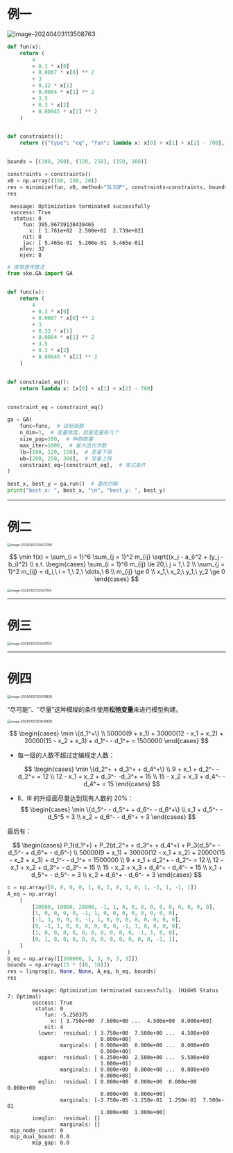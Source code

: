 # 例一

![image-20240403113508763](https://leafalice-image.oss-cn-hangzhou.aliyuncs.com/img/2024-04-03%2F7d6e39558844f9cf140cf533f85b7c7a--3a72--image-20240403113508763.png)

```python
def fun(x):
    return (
        4
        + 0.3 * x[0]
        + 0.0007 * x[0] ** 2
        + 3
        + 0.32 * x[1]
        + 0.0004 * x[1] ** 2
        + 3.5
        + 0.3 * x[2]
        + 0.00045 * x[2] ** 2
    )


def constraints():
    return ({"type": "eq", "fun": lambda x: x[0] + x[1] + x[2] - 700},)


bounds = [(100, 200), (120, 250), (150, 300)]

constraints = constraints()
x0 = np.array((150, 250, 20))
res = minimize(fun, x0, method="SLSQP", constraints=constraints, bounds=bounds)
res
```

```shell
 message: Optimization terminated successfully
 success: True
  status: 0
     fun: 305.96739130439465
       x: [ 1.761e+02  2.500e+02  2.739e+02]
     nit: 8
     jac: [ 5.465e-01  5.200e-01  5.465e-01]
    nfev: 32
    njev: 8
```

```python
# 使用遗传算法
from sko.GA import GA


def func(x):
    return (
        4
        + 0.3 * x[0]
        + 0.0007 * x[0] ** 2
        + 3
        + 0.32 * x[1]
        + 0.0004 * x[1] ** 2
        + 3.5
        + 0.3 * x[2]
        + 0.00045 * x[2] ** 2
    )


def constraint_eq():
    return lambda x: [x[0] + x[1] + x[2] - 700]


constraint_eq = constraint_eq()

ga = GA(
    func=func,  # 目标函数
    n_dim=3,  # 变量维度，就是变量有几个
    size_pop=200,  # 种群数量
    max_iter=1000,  # 最大迭代次数
    lb=[100, 120, 150],  # 变量下限
    ub=[200, 250, 300],  # 变量上限
    constraint_eq=[constraint_eq],  # 等式条件
)

best_x, best_y = ga.run()  # 最优的解
print("best_x: ", best_x, "\n", "best_y: ", best_y)
```

---

# 例二

<img src="https://leafalice-image.oss-cn-hangzhou.aliyuncs.com/img/2024-04-03%2F9b2d1b076735973c8b951b104e0ea7e2--9366--image-20240403120623768.png" alt="image-20240403120623768" style="zoom: 50%;" />

$$
\min f(x) = \sum_{i = 1}^6 \sum_{j = 1}^2 m_{ij} \sqrt{(x_j - a_i)^2 + (y_j - b_i)^2} \\
s.t.
\begin{cases}
\sum_{i = 1}^6 m_{ij} \le 20,\ j = 1,\ 2 \\
\sum_{j = 1}^2 m_{ij} = d_i,\ i = 1,\ 2,\ \dots,\ 6 \\
m_{ij} \ge 0 \\
x_1,\ x_2,\ y_1,\ y_2 \ge 0
\end{cases}
$$

<img src="https://leafalice-image.oss-cn-hangzhou.aliyuncs.com/img/2024-04-03%2F132f85d4f78f3e13592d5ad6e0fb07c4--9ecd--image-20240403122407194.png" alt="image-20240403122407194" style="zoom: 50%;" />

---

# 例三

<img src="https://leafalice-image.oss-cn-hangzhou.aliyuncs.com/img/2024-04-03%2Fe19be741351b7da0d5d1c35b9b2521b6--179d--image-20240403123040124.png" alt="image-20240403123040124" style="zoom: 50%;" />

---

# 例四

<img src="https://leafalice-image.oss-cn-hangzhou.aliyuncs.com/img/2024-04-03%2F1c487d7b480fff49dc02b610953cc1bf--dee6--image-20240403123259838.png" alt="image-20240403123259838" style="zoom: 50%;" />

“尽可能”、“尽量”这种模糊的条件使用**松弛变量**来进行模型构建。

<img src="https://leafalice-image.oss-cn-hangzhou.aliyuncs.com/img/2024-04-03%2F8dd0ea89b9714c254a86dbf318b1b117--6b88--image-20240403123839400.png" alt="image-20240403123839400" style="zoom: 50%;" />

$$
\begin{cases}
\min \{d_1^+\} \\
50000(9 + x_1) + 30000(12 - x_1 + x_2) + 20000(15 - x_2 + x_3) + d_1^- - d_1^+ = 1500000
\end{cases}
$$

- 每一级的人数不超过定编规定人数：

  $$
  \begin{cases}
  \min \{d_2^+ + d_3^+ + d_4^+\} \\
  9 + x_1 + d_2^- - d_2^+ = 12 \\
  12 - x_1 + x_2 + d_3^- -d_3^+ = 15 \\
  15 - x_2 + x_3 + d_4^- - d_4^+ = 15
  \end{cases}
  $$

- Ⅱ、Ⅲ 的升级面尽量达到现有人数的 20%：
  $$
  \begin{cases}
  \min \{d_5^- - d_5^+ + d_6^- - d_6^+\} \\
  x_1 + d_5^- - d_5^5 = 3 \\
  x_2 + d_6^- - d_6^+ = 3
  \end{cases}
  $$

最后有：

$$
\begin{cases}
P_1(d_1^+) + P_2(d_2^+ + d_3^+ + d_4^+) + P_3(d_5^+ - d_5^- + d_6^+ - d_6^-) \\
50000(9 + x_1) + 30000(12 - x_1 + x_2) + 20000(15 - x_2 + x_3) + d_1^- - d_1^+ = 1500000 \\
9 + x_1 + d_2^+ - d_2^- = 12 \\
12 - x_1 + x_2 + d_3^+ - d_3^- = 15 \\
15 - x_2 + x_3 + d_4^+ - d_4^- = 15 \\
x_1 + d_5^+ - d_5^- = 3 \\
x_2 + d_6^+ - d_6^- = 3
\end{cases}
$$

```python
c = np.array([0, 0, 0, 0, 1, 0, 1, 0, 1, 0, 1, -1, 1, -1, 1])
A_eq = np.array(
    [
        [20000, 10000, 20000, -1, 1, 0, 0, 0, 0, 0, 0, 0, 0, 0, 0],
        [1, 0, 0, 0, 0, -1, 1, 0, 0, 0, 0, 0, 0, 0, 0],
        [-1, 1, 0, 0, 0, -1, 1, 0, 0, 0, 0, 0, 0, 0, 0],
        [0, -1, 1, 0, 0, 0, 0, 0, 0, -1, 1, 0, 0, 0, 0],
        [1, 0, 0, 0, 0, 0, 0, 0, 0, 0, 0, -1, 1, 0, 0],
        [0, 1, 0, 0, 0, 0, 0, 0, 0, 0, 0, 0, 0, -1, 1],
    ]
)
b_eq = np.array([[300000, 3, 3, 0, 3, 3]])
bounds = np.array(15 * [(0, 10)])
res = linprog(c, None, None, A_eq, b_eq, bounds)
res
```

```shell
        message: Optimization terminated successfully. (HiGHS Status 7: Optimal)
        success: True
         status: 0
            fun: -5.250375
              x: [ 3.750e+00  7.500e+00 ...  4.500e+00  0.000e+00]
            nit: 4
          lower:  residual: [ 3.750e+00  7.500e+00 ...  4.500e+00
                              0.000e+00]
                 marginals: [ 0.000e+00  0.000e+00 ...  0.000e+00
                              0.000e+00]
          upper:  residual: [ 6.250e+00  2.500e+00 ...  5.500e+00
                              1.000e+01]
                 marginals: [ 0.000e+00  0.000e+00 ...  0.000e+00
                              0.000e+00]
          eqlin:  residual: [ 0.000e+00  0.000e+00  0.000e+00  0.000e+00
                              0.000e+00  0.000e+00]
                 marginals: [-3.750e-05 -1.250e-01  1.250e-01  7.500e-01
                              1.000e+00  1.000e+00]
        ineqlin:  residual: []
                 marginals: []
 mip_node_count: 0
 mip_dual_bound: 0.0
        mip_gap: 0.0
```
